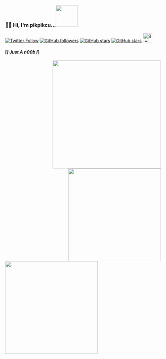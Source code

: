 ### 🤟🏻 Hi, I'm pikpikcu...<img src="https://raw.githubusercontent.com/pikpikcu/pikpikcu/master/PirateHack-AgADcgEAAugVJyI.gif" width="70"> 

[![Twitter Follow](https://img.shields.io/twitter/follow/sec715)](https://twitter.com/sec715)
[![GitHub followers](https://img.shields.io/github/followers/pikpikcu?style=social)](https://github.com/pikpikcu)
[![GitHub stars](https://img.shields.io/github/stars/pikpikcu/XRCross?style=social)](https://github.com/pikpikcu/XRCross)
[![GitHub stars](https://img.shields.io/github/stars/pikpikcu/Pentest-Tools-Framework?style=social)](https://github.com/pikpikcu/Pentest-Tools-Framework)
<a href="https://www.buymeacoffee.com/pikpikcu"><img src="https://cdn.buymeacoffee.com/buttons/default-black.png" alt="Buy Me A Coffee" height="30px"></a>
#### [*] Just A n00b [*]
<img align='right' src="https://github-readme-stats.vercel.app/api?username=pikpikcu&show_icons=true&theme=radical" width="350">
<img align='right' src="https://github-readme-stats.vercel.app/api/top-langs/?username=pikpikcu&&layout=compact&theme=blue-green" width="300"> 
 
<img src="https://raw.githubusercontent.com/pikpikcu/pikpikcu/master/output.gif" width="300">
